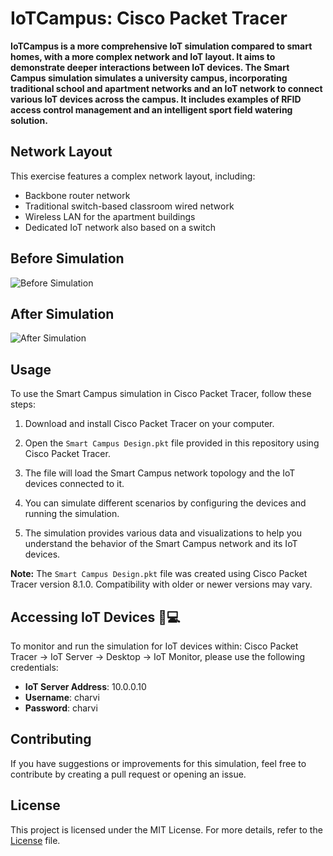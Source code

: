 # IoTCampus: Cisco Packet Tracer 

**IoTCampus is a more comprehensive IoT simulation compared to smart homes, with a more complex network and IoT layout. It aims to demonstrate deeper interactions between IoT devices. The Smart Campus simulation simulates a university campus, incorporating traditional school and apartment networks and an IoT network to connect various IoT devices across the campus. It includes examples of RFID access control management and an intelligent sport field watering solution.**

## Network Layout 

This exercise features a complex network layout, including:

- Backbone router network
- Traditional switch-based classroom wired network
- Wireless LAN for the apartment buildings
- Dedicated IoT network also based on a switch

## Before Simulation
![Before Simulation](https://github.com/charvijain12/IoTCampus/assets/97164074/c46cea6b-8495-4068-a864-8ca5ace8fa6c)


## After Simulation
![After Simulation](https://github.com/charvijain12/IoTCampus/assets/97164074/1e13743a-a95e-4d89-b0d2-7a84e1e46e55)


## Usage 

To use the Smart Campus simulation in Cisco Packet Tracer, follow these steps:

1. Download and install Cisco Packet Tracer on your computer.

2. Open the `Smart Campus Design.pkt` file provided in this repository using Cisco Packet Tracer.

3. The file will load the Smart Campus network topology and the IoT devices connected to it.

4. You can simulate different scenarios by configuring the devices and running the simulation.

5. The simulation provides various data and visualizations to help you understand the behavior of the Smart Campus network and its IoT devices.

**Note:** The `Smart Campus Design.pkt` file was created using Cisco Packet Tracer version 8.1.0. Compatibility with older or newer versions may vary.

## Accessing IoT Devices 📱💻

To monitor and run the simulation for IoT devices within: Cisco Packet Tracer -> IoT Server -> Desktop -> IoT Monitor, please use the following credentials:

- **IoT Server Address**: 10.0.0.10
- **Username**: charvi
- **Password**: charvi

## Contributing 

If you have suggestions or improvements for this simulation, feel free to contribute by creating a pull request or opening an issue.

## License 

This project is licensed under the MIT License. For more details, refer to the [License](https://github.com/charvijain12/IoTCampus/blob/main/LICENSE) file.
